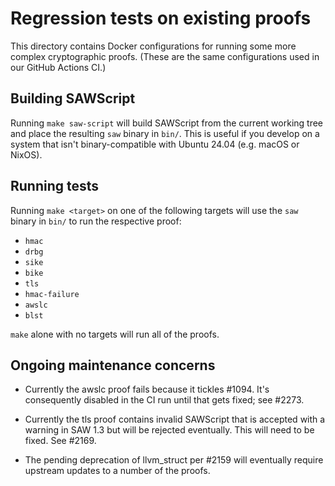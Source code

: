 # Regression tests on existing proofs
This directory contains Docker configurations for running some more complex cryptographic proofs.
(These are the same configurations used in our GitHub Actions CI.)

## Building SAWScript
Running `make saw-script` will build SAWScript from the current working tree and place the resulting `saw` binary in `bin/`. This is useful if you develop on a system that isn't binary-compatible with Ubuntu 24.04 (e.g. macOS or NixOS).

## Running tests
Running `make <target>` on one of the following targets will use the `saw` binary in `bin/` to run the respective proof:
- `hmac`
- `drbg`
- `sike`
- `bike`
- `tls`
- `hmac-failure`
- `awslc`
- `blst`

`make` alone with no targets will run all of the proofs.

## Ongoing maintenance concerns

- Currently the awslc proof fails because it tickles #1094.
  It's consequently disabled in the CI run until that gets fixed; see #2273.

- Currently the tls proof contains invalid SAWScript that is accepted with a
  warning in SAW 1.3 but will be rejected eventually.
  This will need to be fixed.
  See #2169.

- The pending deprecation of llvm_struct per #2159 will eventually require
  upstream updates to a number of the proofs.
